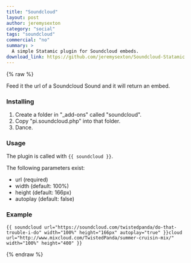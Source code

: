 ```yaml
---
title: "Soundcloud"
layout: post
author: jeremysexton
category: "social"
tags: "soundcloud"
commercial: "no"
summary: >
  A simple Statamic plugin for Soundcloud embeds.
download_link: https://github.com/jeremysexton/Soundcloud-Statamic
---
```


{% raw %}

Feed it the url of a Soundcloud Sound and it will return an embed.

### Installing

1. Create a folder in "_add-ons" called "soundcloud".
2. Copy "pi.soundcloud.php" into that folder.
3. Dance.

### Usage

The plugin is called with `{{ soundcloud }}`.

The following parameters exist:

- url (required)
- width (default: 100%)
- height (default: 166px)
- autoplay (default: false)

### Example

```
{{ soundcloud url="https://soundcloud.com/twistedpanda/do-that-trouble-i-do" width="100%" height="166px" autoplay="true" }}cloud url="http://www.mixcloud.com/TwistedPanda/summer-cruisin-mix/" width="100%" height="400" }}
```

{% endraw %}

